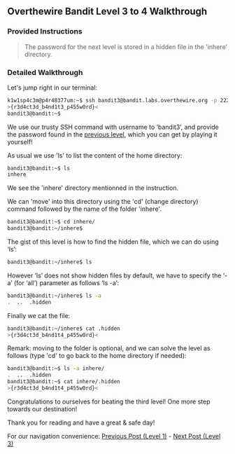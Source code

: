 ## Overthewire Bandit Level 3 to 4 Walkthrough
### Provided Instructions
> The password for the next level is stored in a hidden file in the 'inhere' directory.

### Detailed Walkthrough
Let's jump right in our terminal:
```bash
k1w1sp4c3m@p4r48377um:~$ ssh bandit3@bandit.labs.overthewire.org -p 2220
>{r3d4ct3d_b4nd1t3_p455w0rd}<
bandit3@bandit:~$
```

We use our trusty SSH command with username to ‘bandit3’, and provide the password found in the [previous level](../../../2023/09/27/Overthewire-Bandit-Level-1-to-2-Walkthrough.html), which you can get by playing it yourself!

As usual we use 'ls' to list the content of the home directory:
```bash
bandit3@bandit:~$ ls
inhere
```

We see the 'inhere' directory mentionned in the instruction.

We can 'move' into this directory using the 'cd' (change directory) command followed by the name of the folder 'inhere'.
```bash
bandit3@bandit:~$ cd inhere/
bandit3@bandit:~/inhere$
```

The gist of this level is how to find the hidden file, which we can do using ‘ls’:
```bash
bandit3@bandit:~/inhere$ ls
```

However ‘ls’ does not show hidden files by default, we have to specify the ‘- a’ (for ‘all’) parameter as follows ‘ls -a’:
```bash
bandit3@bandit:~/inhere$ ls -a
.  ..  .hidden
```

Finally we cat the file:
```bash
bandit3@bandit:~/inhere$ cat .hidden
>{r3d4ct3d_b4nd1t4_p455w0rd}<
```

Remark: moving to the folder is optional, and we can solve the level as follows (type 'cd' to go back to the home directory if needed):
```bash
bandit3@bandit:~$ ls -a inhere/
.  ..  .hidden
bandit3@bandit:~$ cat inhere/.hidden
>{r3d4ct3d_b4nd1t4_p455w0rd}<
```


Congratulations to ourselves for beating the third level! One more step towards our destination!

Thank you for reading and have a great & safe day!

For our navigation convenience: [Previous Post (Level 1)](../../../2023/09/27/Overthewire-Bandit-Level-2-to-3-Walkthrough.html) - [Next Post (Level 3)](../../../2023/09/27/Coming-Soon.html)
